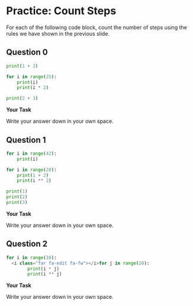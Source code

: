 # <i class="far fa-edit fa-fw"></i> Practice: Count Steps

For each of the following code block, count the number of steps using the rules we have shown in the previous slide.

## Question 0

```python
print(1 + 2)

for i in range(25):
    print(i)
    print(i * 2)

print(2 + 3)
```

**<i class="far fa-edit fa-fw"></i> Your Task**

Write your answer down in your own space.

## Question 1

```python
for i in range(42):
    print(i)

for i in range(20):
    print(1 + 2)
    print(i ** 2)

print(1)
print(2)
print(3)
```

**<i class="far fa-edit fa-fw"></i> Your Task**

Write your answer down in your own space.

## Question 2

```python
for i in range(10):
  <i class="far fa-edit fa-fw"></i>for j in range(20):
        print(i * j)
        print(i ** j)
```

**<i class="far fa-edit fa-fw"></i> Your Task**

Write your answer down in your own space.
<i class="far fa-edit fa-fw"></i>
